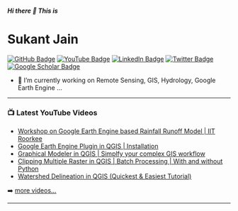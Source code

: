 ##### Hi there 👋 This is

# Sukant Jain

[![GitHub Badge](https://img.shields.io/github/followers/sukantjain?style=social)](https://github.com/sukant?tab=followers)
[![YouTube Badge](https://img.shields.io/badge/My-YouTube-red)](https://www.youtube.com/c/GeoGuru1)
[![LinkedIn Badge](https://img.shields.io/badge/My-LinkedIn-blue)](https://www.linkedin.com/in/sukant-jain-0a254a24)
[![Twitter Badge](https://img.shields.io/twitter/follow/sukant_the_jain?style=social)](https://twitter.com/sukant_the_jain)
[![Google Scholar Badge](https://img.shields.io/badge/Google-Scholar-lightgrey)](https://scholar.google.com/citations?user=EkqnWBkAAAAJ&hl=en)


- 🔭 I’m currently working on Remote Sensing, GIS, Hydrology, Google Earth Engine ...

---

### 📺 Latest YouTube Videos

<!-- YOUTUBE:START -->
- [Workshop on Google Earth Engine based Rainfall Runoff Model | IIT Roorkee](https://youtu.be/iKvI7NrQZ9U)
- [Google Earth Engine Plugin in QGIS | Installation](https://youtu.be/uRgBp3XKEYo)
- [Graphical Modeler in QGIS | Simplfy your complex GIS workflow](https://youtu.be/hjBS2BvoBGs)
- [Clipping Multiple Raster in QGIS | Batch Processing | With and without Python](https://youtu.be/6AQi7bm13n8)
- [Watershed Delineation in QGIS (Quickest & Easiest Tutorial)](https://youtu.be/2fvy9xtAHc4)
<!-- YOUTUBE:END -->

➡️ [more videos...](https://www.youtube.com/c/GeoGuru1)

---
